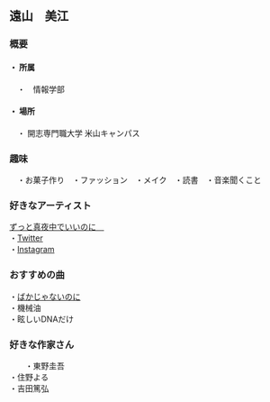 ## 遠山　美江　

### 概要 <br>
 #### ・ 所属<br>
 　・　情報学部<br>
 #### ・ 場所<br>
 　・ 開志専門職大学 米山キャンパス<br>
  
### 趣味
　・お菓子作り　・ファッション　・メイク　・読書　・音楽聞くこと

### 好きなアーティスト
[ずっと真夜中でいいのに　](https://zutomayo.net/)  <br>
    ・[Twitter](https://twitter.com/zutomayo?ref_src=twsrc%5Egoogle%7Ctwcamp%5Eserp%7Ctwgr%5Eauthor)<br>
    ・[Instagram](https://www.instagram.com/zutomayo/?hl=ja)<br>

### おすすめの曲

   ・[ばかじゃないのに](https://www.youtube.com/watch?v=YgmFIVOR1-I)<br>
   ・機械油<br>
   ・眩しいDNAだけ<br>
   
   
### 好きな作家さん
　　・東野圭吾<br>
 ・住野よる<br>
 ・吉田篤弘<br>


